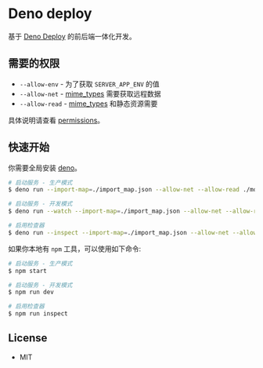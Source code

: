 # Deno deploy

基于 [Deno Deploy](https://deno.com/deploy/docs/) 的前后端一体化开发。

## 需要的权限

- `--allow-env` - 为了获取 `SERVER_APP_ENV` 的值
- `--allow-net` - [mime_types] 需要获取远程数据
- `--allow-read` - [mime_types] 和静态资源需要

具体说明请查看
[permissions](https://deno.land/manual@v1.15.3/getting_started/permissions)。

## 快速开始

你需要全局安装 [deno]。

```bash
# 启动服务 - 生产模式
$ deno run --import-map=./import_map.json --allow-net --allow-read ./mod.ts

# 启动服务 - 开发模式
$ deno run --watch --import-map=./import_map.json --allow-net --allow-read ./mod.ts

# 启用检查器
$ deno run --inspect --import-map=./import_map.json --allow-net --allow-read ./mod.ts
```

如果你本地有 `npm` 工具，可以使用如下命令:

```bash
# 启动服务 - 生产模式
$ npm start

# 启动服务 - 开发模式
$ npm run dev

# 启用检查器
$ npm run inspect
```

## License

- MIT

[deno]: https://deno.land/manual/getting_started/installation
[mime_types]: https://deno.land/x/mime_types@1.0.0
